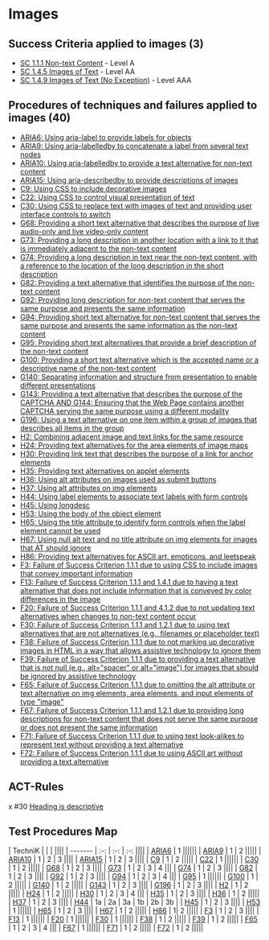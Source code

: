 # Images

## Success Criteria applied to images (3)

- [SC 1.1.1 Non-text Content](sc111.md) - Level A
- [SC 1.4.5 Images of Text](sc145.md) - Level AA
- [SC 1.4.9 Images of Text (No Exception)](sc149.md) - Level AAA

## Procedures of techniques and failures applied to images (40)

- [ARIA6: Using aria-label to provide labels for objects](aria6.md)
- [ARIA9: Using aria-labelledby to concatenate a label from several text nodes](aria9.md)
- [ARIA10: Using aria-labelledby to provide a text alternative for non-text content](aria10.md)
- [ARIA15: Using aria-describedby to provide descriptions of images](aria15.md)
- [C9: Using CSS to include decorative images](c9.md[)
- [C22: Using CSS to control visual presentation of text](c22.md)
- [C30: Using CSS to replace text with images of text and providing user interface controls to switch](c30.md)
- [G68: Providing a short text alternative that describes the purpose of live audio-only and live video-only content](g68.md)
- [G73: Providing a long description in another location with a link to it that is immediately adjacent to the non-text content](g73.md)
- [G74: Providing a long description in text near the non-text content, with a reference to the location of the long description in the short description](g74.md)
- [G82: Providing a text alternative that identifies the purpose of the non-text content](g82.md)
- [G92: Providing long description for non-text content that serves the same purpose and presents the same information](g92.md)
- [G94: Providing short text alternative for non-text content that serves the same purpose and presents the same information as the non-text content](g94.md)
- [G95: Providing short text alternatives that provide a brief description of the non-text content](g95.md)
- [G100: Providing a short text alternative which is the accepted name or a descriptive name of the non-text content](g100.md)
- [G140: Separating information and structure from presentation to enable different presentations](g140.md)
- [G143: Providing a text alternative that describes the purpose of the CAPTCHA AND G144: Ensuring that the Web Page contains another CAPTCHA serving the same purpose using a different modality](g143.md)
- [G196: Using a text alternative on one item within a group of images that describes all items in the group](g196.md)
- [H2: Combining adjacent image and text links for the same resource](h2.md)
- [H24: Providing text alternatives for the area elements of image maps](h24.md)
- [H30: Providing link text that describes the purpose of a link for anchor elements](h30.md)
- [H35: Providing text alternatives on applet elements](h35.md)
- [H36: Using alt attributes on images used as submit buttons](h36.md)
- [H37: Using alt attributes on img elements](h37.md)
- [H44: Using label elements to associate text labels with form controls](h44.md)
- [H45: Using longdesc](h45.md)
- [H53: Using the body of the object element](h53.md)
- [H65: Using the title attribute to identify form controls when the label element cannot be used](h65.md)
- [H67: Using null alt text and no title attribute on img elements for images that AT should ignore](h67.md)
- [H86: Providing text alternatives for ASCII art, emoticons, and leetspeak](h86.md)
- [F3: Failure of Success Criterion 1.1.1 due to using CSS to include images that convey important information](f3.md)
- [F13: Failure of Success Criterion 1.1.1 and 1.4.1 due to having a text alternative that does not include information that is conveyed by color differences in the image](f13.md)
- [F20: Failure of Success Criterion 1.1.1 and 4.1.2 due to not updating text alternatives when changes to non-text content occur](f20.md)
- [F30: Failure of Success Criterion 1.1.1 and 1.2.1 due to using text alternatives that are not alternatives (e.g., filenames or placeholder text)](f30.md)
- [F38: Failure of Success Criterion 1.1.1 due to not marking up decorative images in HTML in a way that allows assistive technology to ignore them](f38.md)
- [F39: Failure of Success Criterion 1.1.1 due to providing a text alternative that is not null (e.g., alt="spacer" or alt="image") for images that should be ignored by assistive technology](f39.md)
- [F65: Failure of Success Criterion 1.1.1 due to omitting the alt attribute or text alternative on img elements, area elements, and input elements of type "image"](f65.md)
- [F67: Failure of Success Criterion 1.1.1 and 1.2.1 due to providing long descriptions for non-text content that does not serve the same purpose or does not present the same information](f67.md)
- [F71: Failure of Success Criterion 1.1.1 due to using text look-alikes to represent text without providing a text alternative](f71.md)
- [F72: Failure of Success Criterion 1.1.1 due to using ASCII art without providing a text alternative](f72.md)

## ACT-Rules

x #30 [Heading is descriptive](https://act-rules.github.io/rules/b49b2e)

## Test Procedures Map

| TechniK |     |     |     ||||
| ------- | :-: | :-: | :-: ||||
| [ARIA6](aria6.md) | 1 ||||||
| [ARIA9](aria9.md) | 1 | 2 |||||
| [ARIA10](aria10.md) | 1 | 2 | 3 ||||
| [ARIA15](aria15.md) | 1 | 2 | 3 ||||
| [C9](c9.md) | 1 | 2 |||||
| [C22](c22.md) | 1 ||||||
| [C30](c30.md) | 1 | 2 |||||
| [G68](g68.md) | 1 | 2 | 3 ||||
| [G73](g73.md) | 1 | 2 | 3 | 4 |||
| [G74](g74.md) | 1 | 2 | 3 ||||
| [G82](g82.md) | 1 | 2 | 3 ||||
| [G92](g92.md) | 1 | 2 | 3 ||||
| [G94](g94.md) | 1 | 2 | 3 | 4 |||
| [G95](g95.md) | 1 ||||||
| [G100](g100.md) | 1 | 2 |||||
| [G140](g140.md) | 1 | 2 |||||
| [G143](g143.md) | 1 | 2 | 3 ||||
| [G196](g196.md) | 1 | 2 | 3 ||||
| [H2](h2.md) | 1 | 2 |||||
| [H24](h24.md) | 1 | 2 |||||
| [H30](h30.md) | 1 | 2 | 3 | 4 |||
| [H35](h35.md) | 1 | 2 | 3 ||||
| [H36](h36.md) | 1 | 2 |||||
| [H37](h37.md) | 1 | 2 | 3 ||||
| [H44](h44.md) | 1a | 2a | 3a | 1b | 2b | 3b |
| [H45](h45.md) | 1 | 2 | 3 ||||
| [H53](h53.md) | 1 ||||||
| [H65](h65.md) | 1 | 2 | 3 ||||
| [H67](h67.md) | 1 | 2 |||||
| [H86](h86.md) | 1| 2 |||||
| [F3](f3.md) | 1 | 2 | 3 ||||
| [F13](f13.md) | 1 ||||||
| [F20](f20.md) | 1 ||||||
| [F30](f30.md) | 1 ||||||
| [F38](f38.md) | 1 | 2 |||||
| [F39](f39.md) | 1 | 2 |||||
| [F65](f65.md) | 1 | 2 | 3 | 4 |||
| [F67](f67.md) | 1 ||||||
| [F71](f71.md) | 1 | 2 |||||
| [F72](f72.md) | 1 | 2 |||||
